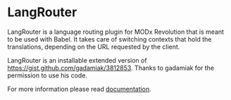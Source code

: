 # LangRouter

LangRouter is a language routing plugin for MODx Revolution that is meant to be used with Babel. It takes care of switching contexts that hold the translations, depending on the URL requested by the client.

LangRouter is an installable extended version of https://gist.github.com/gadamiak/3812853. Thanks to gadamiak for the permission to use his code.

For more information please read [documentation](http://jako.github.io/LangRouter/).
